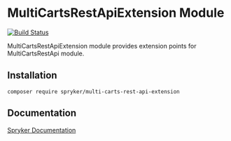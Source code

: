 # MultiCartsRestApiExtension Module
[![Build Status](https://travis-ci.org/spryker/multi-carts-rest-api-extension.svg)](https://travis-ci.org/spryker/multi-carts-rest-api-extension)

MultiCartsRestApiExtension module provides extension points for MultiCartsRestApi module.

## Installation

```
composer require spryker/multi-carts-rest-api-extension
```

## Documentation

[Spryker Documentation](https://documentation.spryker.com/module_guide/overview.htm)
